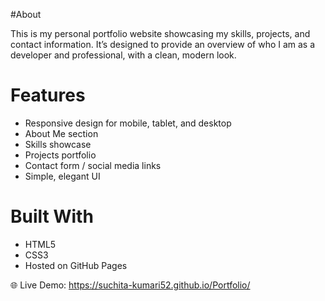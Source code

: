 #About

This is my personal portfolio website showcasing my skills, projects, and contact information. It’s designed to provide an overview of who I am as a developer and professional, with a clean, modern look.


# Features
* Responsive design for mobile, tablet, and desktop
* About Me section
* Skills showcase
* Projects portfolio
* Contact form / social media links
* Simple, elegant UI


# Built With
 * HTML5
 * CSS3
 * Hosted on GitHub Pages

🌐 Live Demo: https://suchita-kumari52.github.io/Portfolio/
